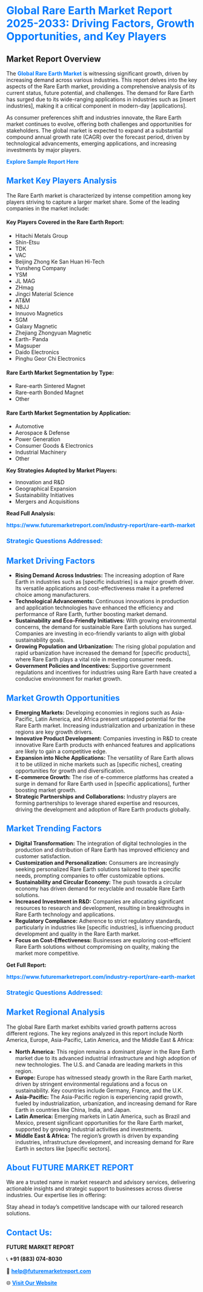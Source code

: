 <h1 style="color: #007BFF;">Global Rare Earth Market Report 2025-2033: Driving Factors, Growth Opportunities, and Key Players</h1>

<section id="overview">
<h2>Market Report Overview</h2>
<p>The <a href="https://www.futuremarketreport.com/industry-report/rare-earth-market" style="color: #007BFF; text-decoration: none;"><strong>Global Rare Earth Market</strong></a> is witnessing significant growth, driven by increasing demand across various industries. This report delves into the key aspects of the Rare Earth market, providing a comprehensive analysis of its current status, future potential, and challenges. The demand for Rare Earth has surged due to its wide-ranging applications in industries such as [insert industries], making it a critical component in modern-day [applications].</p>
<p>As consumer preferences shift and industries innovate, the Rare Earth market continues to evolve, offering both challenges and opportunities for stakeholders. The global market is expected to expand at a substantial compound annual growth rate (CAGR) over the forecast period, driven by technological advancements, emerging applications, and increasing investments by major players.</p>
</section>

<section id="overview">
<p><a href="https://www.futuremarketreport.com/request-sample/reportId=50669" style="color: #007BFF; text-decoration: none;"><strong>Explore Sample Report Here</strong></a></p>
</section>

<section id="key-players">
<h2 style="color: #007BFF;">Market Key Players Analysis</h2>
<p>The Rare Earth market is characterized by intense competition among key players striving to capture a larger market share. Some of the leading companies in the market include:</p>
<h4>Key Players Covered in the Rare Earth Report:</h4>
<ul><li>Hitachi Metals Group</li><li>Shin-Etsu</li><li>TDK</li><li>VAC</li><li>Beijing Zhong Ke San Huan Hi-Tech</li><li>Yunsheng Company</li><li>YSM</li><li>JL MAG</li><li>ZHmag</li><li>Jingci Material Science</li><li>AT&amp;M</li><li>NBJJ</li><li>Innuovo Magnetics</li><li>SGM</li><li>Galaxy Magnetic</li><li>Zhejiang Zhongyuan Magnetic</li><li>Earth- Panda</li><li>Magsuper</li><li>Daido Electronics</li><li>Pinghu Geor Chi Electronics</li></ul>
<h4>Rare Earth Market Segmentation by Type:</h4>
<ul><li>Rare-earth Sintered Magnet</li><li>Rare-earth Bonded Magnet</li><li>Other</li></ul>

<h4>Rare Earth Market Segmentation by Application:</h4>
<ul><li>Automotive</li><li>Aerospace &amp; Defense</li><li>Power Generation</li><li>Consumer Goods &amp; Electronics</li><li>Industrial Machinery</li><li>Other</li></ul>
<p><strong>Key Strategies Adopted by Market Players:</strong></p>
<ul>
<li>Innovation and R&D</li>
<li>Geographical Expansion</li>
<li>Sustainability Initiatives</li>
<li>Mergers and Acquisitions</li>
</ul>
</section>

<section>
<p><strong>Read Full Analysis: </strong></p><a href="https://www.futuremarketreport.com/industry-report/rare-earth-market" style="color: #007BFF; text-decoration: none;"><strong>https://www.futuremarketreport.com/industry-report/rare-earth-market</strong></a>
<h3 style="color: #007BFF;">Strategic Questions Addressed:</h3>
</section>

<section id="driving-factors">
<h2 style="color: #007BFF;">Market Driving Factors</h2>
<ul>
<li><strong>Rising Demand Across Industries:</strong> The increasing adoption of Rare Earth in industries such as [specific industries] is a major growth driver. Its versatile applications and cost-effectiveness make it a preferred choice among manufacturers.</li>
<li><strong>Technological Advancements:</strong> Continuous innovations in production and application technologies have enhanced the efficiency and performance of Rare Earth, further boosting market demand.</li>
<li><strong>Sustainability and Eco-Friendly Initiatives:</strong> With growing environmental concerns, the demand for sustainable Rare Earth solutions has surged. Companies are investing in eco-friendly variants to align with global sustainability goals.</li>
<li><strong>Growing Population and Urbanization:</strong> The rising global population and rapid urbanization have increased the demand for [specific products], where Rare Earth plays a vital role in meeting consumer needs.</li>
<li><strong>Government Policies and Incentives:</strong> Supportive government regulations and incentives for industries using Rare Earth have created a conducive environment for market growth.</li>
</ul>
</section>

<section id="growth-opportunities">
<h2 style="color: #007BFF;">Market Growth Opportunities</h2>
<ul>
<li><strong>Emerging Markets:</strong> Developing economies in regions such as Asia-Pacific, Latin America, and Africa present untapped potential for the Rare Earth market. Increasing industrialization and urbanization in these regions are key growth drivers.</li>
<li><strong>Innovative Product Development:</strong> Companies investing in R&D to create innovative Rare Earth products with enhanced features and applications are likely to gain a competitive edge.</li>
<li><strong>Expansion into Niche Applications:</strong> The versatility of Rare Earth allows it to be utilized in niche markets such as [specific niches], creating opportunities for growth and diversification.</li>
<li><strong>E-commerce Growth:</strong> The rise of e-commerce platforms has created a surge in demand for Rare Earth used in [specific applications], further boosting market growth.</li>
<li><strong>Strategic Partnerships and Collaborations:</strong> Industry players are forming partnerships to leverage shared expertise and resources, driving the development and adoption of Rare Earth products globally.</li>
</ul>
</section>

<section id="trending-factors">
<h2 style="color: #007BFF;">Market Trending Factors</h2>
<ul>
<li><strong>Digital Transformation:</strong> The integration of digital technologies in the production and distribution of Rare Earth has improved efficiency and customer satisfaction.</li>
<li><strong>Customization and Personalization:</strong> Consumers are increasingly seeking personalized Rare Earth solutions tailored to their specific needs, prompting companies to offer customizable options.</li>
<li><strong>Sustainability and Circular Economy:</strong> The push towards a circular economy has driven demand for recyclable and reusable Rare Earth solutions.</li>
<li><strong>Increased Investment in R&D:</strong> Companies are allocating significant resources to research and development, resulting in breakthroughs in Rare Earth technology and applications.</li>
<li><strong>Regulatory Compliance:</strong> Adherence to strict regulatory standards, particularly in industries like [specific industries], is influencing product development and quality in the Rare Earth market.</li>
<li><strong>Focus on Cost-Effectiveness:</strong> Businesses are exploring cost-efficient Rare Earth solutions without compromising on quality, making the market more competitive.</li>
</ul>
</section>

<section>
<p><strong>Get Full Report: </strong></p><a href="https://www.futuremarketreport.com/industry-report/rare-earth-market" style="color: #007BFF; text-decoration: none;"><strong>https://www.futuremarketreport.com/industry-report/rare-earth-market</strong></a>
<h3 style="color: #007BFF;">Strategic Questions Addressed:</h3>
</section>


<section id="regional-analysis">
<h2 style="color: #007BFF;">Market Regional Analysis</h2>
<p>The global Rare Earth market exhibits varied growth patterns across different regions. The key regions analyzed in this report include North America, Europe, Asia-Pacific, Latin America, and the Middle East & Africa:</p>
<ul>
<li><strong>North America:</strong> This region remains a dominant player in the Rare Earth market due to its advanced industrial infrastructure and high adoption of new technologies. The U.S. and Canada are leading markets in this region.</li>
<li><strong>Europe:</strong> Europe has witnessed steady growth in the Rare Earth market, driven by stringent environmental regulations and a focus on sustainability. Key countries include Germany, France, and the U.K.</li>
<li><strong>Asia-Pacific:</strong> The Asia-Pacific region is experiencing rapid growth, fueled by industrialization, urbanization, and increasing demand for Rare Earth in countries like China, India, and Japan.</li>
<li><strong>Latin America:</strong> Emerging markets in Latin America, such as Brazil and Mexico, present significant opportunities for the Rare Earth market, supported by growing industrial activities and investments.</li>
<li><strong>Middle East & Africa:</strong> The region’s growth is driven by expanding industries, infrastructure development, and increasing demand for Rare Earth in sectors like [specific sectors].</li>
</ul>
</section>

<footer>
<h2 style="color: #007BFF;">About FUTURE MARKET REPORT</h2>
<p>We are a trusted name in market research and advisory services, delivering actionable insights and strategic support to businesses across diverse industries. Our expertise lies in offering:</p>

<p>Stay ahead in today’s competitive landscape with our tailored research solutions.</p>

<h2 style="color: #007BFF;">Contact Us:</h2>
<p><strong>FUTURE MARKET REPORT</strong></p>
<p>📞 <strong>+91 (883) 074-8030</strong></p>
<p>📧 <strong><a href="mailto:help@futuremarketreport.com" style="color: #007BFF;">help@futuremarketreport.com</a></strong></p>
<p>🌐 <strong><a href="https://www.futuremarketreport.com/" style="color: #007BFF;">Visit Our Website</a></strong></p>
</footer>